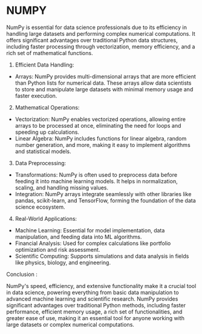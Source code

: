 # NUMPY

NumPy is essential for data science professionals due to its efficiency in handling large datasets and performing complex numerical computations. It offers significant advantages over traditional Python data structures, including faster processing through vectorization, memory efficiency, and a rich set of mathematical functions.
1. Efficient Data Handling:
 - Arrays: NumPy provides multi-dimensional arrays that are more efficient than Python lists for numerical data. These arrays allow data scientists to store and manipulate large datasets with minimal memory usage and faster execution.
2. Mathematical Operations:
- Vectorization: NumPy enables vectorized operations, allowing entire arrays to be processed at once, eliminating the need for loops and speeding up calculations.
- Linear Algebra: NumPy includes functions for linear algebra, random number generation, and more, making it easy to implement algorithms and statistical models.
3. Data Preprocessing:
- Transformations: NumPy is often used to preprocess data before feeding it into machine learning models. It helps in normalization, scaling, and handling missing values.
- Integration: NumPy arrays integrate seamlessly with other libraries like pandas, scikit-learn, and TensorFlow, forming the foundation of the data science ecosystem.
4. Real-World Applications:
- Machine Learning: Essential for model implementation, data manipulation, and feeding data into ML algorithms.
- Financial Analysis: Used for complex calculations like portfolio optimization and risk assessment.
- Scientific Computing: Supports simulations and data analysis in fields like physics, biology, and engineering.

Conclusion : 

NumPy's speed, efficiency, and extensive functionality make it a crucial tool in data science, powering everything from basic data manipulation to advanced machine learning and scientific research.
NumPy provides significant advantages over traditional Python methods, including faster performance, efficient memory usage, a rich set of functionalities, and greater ease of use, making it an essential tool for anyone working with large datasets or complex numerical computations.
